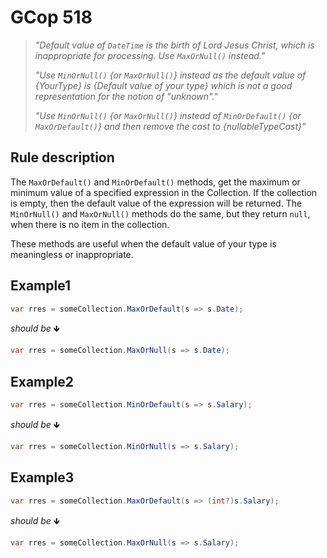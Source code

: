 ﻿# GCop 518

> *"Default value of `DateTime` is the birth of Lord Jesus Christ, which is inappropriate for processing. Use `MaxOrNull()` instead."*
> 
> *"Use `MinOrNull()` {or `MaxOrNull()`} instead as the default value of {YourType} is \{Default value of your type} which is not a good representation for the notion of \"unknown\"."*
> 
> *"Use `MinOrNull()` {or `MaxOrNull()`} instead of `MinOrDefault()` {or `MaxOrDefault()`} and then remove the cast to \{nullableTypeCast}"*

## Rule description

The `MaxOrDefault()` and `MinOrDefault()` methods, get the maximum or minimum value of a specified expression in the Collection. If the collection is empty, then the default value of the expression will be returned. The `MinOrNull()` and `MaxOrNull()` methods do the same, but they return `null`, when there is no item in the collection.

These methods are useful when the default value of your type is meaningless or inappropriate.
## Example1

```csharp
var rres = someCollection.MaxOrDefault(s => s.Date);
```

*should be* 🡻

```csharp
var rres = someCollection.MaxOrNull(s => s.Date);
```

## Example2

```csharp
var rres = someCollection.MinOrDefault(s => s.Salary);
```

*should be* 🡻

```csharp
var rres = someCollection.MinOrNull(s => s.Salary);
```

## Example3

```csharp
var rres = someCollection.MaxOrDefault(s => (int?)s.Salary);
```

*should be* 🡻

```csharp
var rres = someCollection.MaxOrNull(s => s.Salary);
```
